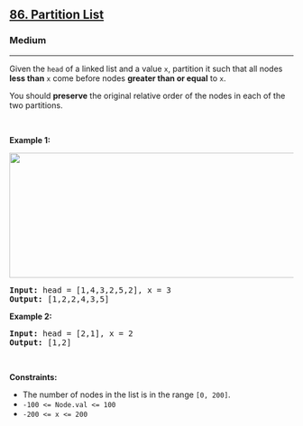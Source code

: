 <h2><a href="https://leetcode.com/problems/partition-list/">86. Partition List</a></h2><h3>Medium</h3><hr><div style="user-select: auto;"><p style="user-select: auto;">Given the <code style="user-select: auto;">head</code> of a linked list and a value <code style="user-select: auto;">x</code>, partition it such that all nodes <strong style="user-select: auto;">less than</strong> <code style="user-select: auto;">x</code> come before nodes <strong style="user-select: auto;">greater than or equal</strong> to <code style="user-select: auto;">x</code>.</p>

<p style="user-select: auto;">You should <strong style="user-select: auto;">preserve</strong> the original relative order of the nodes in each of the two partitions.</p>

<p style="user-select: auto;">&nbsp;</p>
<p style="user-select: auto;"><strong style="user-select: auto;">Example 1:</strong></p>
<img alt="" src="https://assets.leetcode.com/uploads/2021/01/04/partition.jpg" style="width: 662px; height: 222px; user-select: auto;">
<pre style="user-select: auto;"><strong style="user-select: auto;">Input:</strong> head = [1,4,3,2,5,2], x = 3
<strong style="user-select: auto;">Output:</strong> [1,2,2,4,3,5]
</pre>

<p style="user-select: auto;"><strong style="user-select: auto;">Example 2:</strong></p>

<pre style="user-select: auto;"><strong style="user-select: auto;">Input:</strong> head = [2,1], x = 2
<strong style="user-select: auto;">Output:</strong> [1,2]
</pre>

<p style="user-select: auto;">&nbsp;</p>
<p style="user-select: auto;"><strong style="user-select: auto;">Constraints:</strong></p>

<ul style="user-select: auto;">
	<li style="user-select: auto;">The number of nodes in the list is in the range <code style="user-select: auto;">[0, 200]</code>.</li>
	<li style="user-select: auto;"><code style="user-select: auto;">-100 &lt;= Node.val &lt;= 100</code></li>
	<li style="user-select: auto;"><code style="user-select: auto;">-200 &lt;= x &lt;= 200</code></li>
</ul>
</div>
